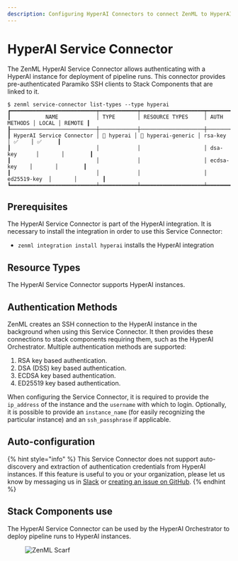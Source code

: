 ```yaml
---
description: Configuring HyperAI Connectors to connect ZenML to HyperAI instances.
---
```


# HyperAI Service Connector

The ZenML HyperAI Service Connector allows authenticating with a HyperAI instance for deployment of pipeline runs. This connector provides pre-authenticated Paramiko SSH clients to Stack Components that are linked to it.

```
$ zenml service-connector list-types --type hyperai
┏━━━━━━━━━━━━━━━━━━━━━━━━━━━┯━━━━━━━━━━━━┯━━━━━━━━━━━━━━━━━━━━┯━━━━━━━━━━━━━━┯━━━━━━━┯━━━━━━━━┓
┃           NAME            │ TYPE       │ RESOURCE TYPES     │ AUTH METHODS │ LOCAL │ REMOTE ┃
┠───────────────────────────┼────────────┼────────────────────┼──────────────┼───────┼────────┨
┃ HyperAI Service Connector │ 🤖 hyperai │ 🤖 hyperai-generic │ rsa-key      │ ✅    │ ✅     ┃
┃                           │            │                    │ dsa-key      │       │        ┃
┃                           │            │                    │ ecdsa-key    │       │        ┃
┃                           │            │                    │ ed25519-key  │       │        ┃
┗━━━━━━━━━━━━━━━━━━━━━━━━━━━┷━━━━━━━━━━━━┷━━━━━━━━━━━━━━━━━━━━┷━━━━━━━━━━━━━━┷━━━━━━━┷━━━━━━━━┛
```

## Prerequisites
The HyperAI Service Connector is part of the HyperAI integration. It is necessary to install the integration in order to use this Service Connector:

* `zenml integration install hyperai` installs the HyperAI integration

## Resource Types
The HyperAI Service Connector supports HyperAI instances.

## Authentication Methods
ZenML creates an SSH connection to the HyperAI instance in the background when using this Service Connector. It then provides these connections to stack components requiring them, such as the HyperAI Orchestrator. Multiple authentication methods are supported:

1. RSA key based authentication.
2. DSA (DSS) key based authentication.
3. ECDSA key based authentication.
4. ED25519 key based authentication.

When configuring the Service Connector, it is required to provide the `ip_address` of the instance and the `username` with which to login. Optionally, it is possible to provide an `instance_name` (for easily recognizing the particular instance) and an `ssh_passphrase` if applicable.

## Auto-configuration

{% hint style="info" %}
This Service Connector does not support auto-discovery and extraction of authentication credentials from HyperAI instances. If this feature is useful to you or your organization, please let us know by messaging us in [Slack](https://zenml.io/slack-invite) or [creating an issue on GitHub](https://github.com/zenml-io/zenml/issues).
{% endhint %}

## Stack Components use

The HyperAI Service Connector can be used by the HyperAI Orchestrator to deploy pipeline runs to HyperAI instances.

<!-- For scarf -->
<figure><img alt="ZenML Scarf" referrerpolicy="no-referrer-when-downgrade" src="https://static.scarf.sh/a.png?x-pxid=f0b4f458-0a54-4fcd-aa95-d5ee424815bc" /></figure>
